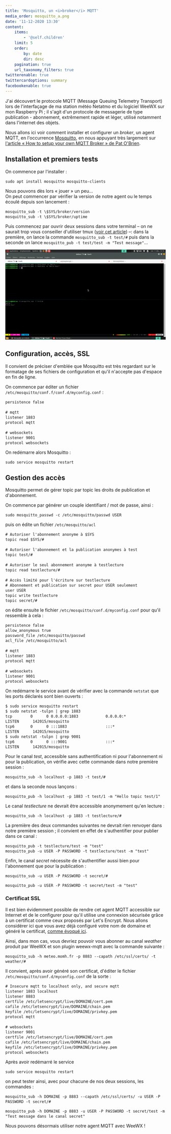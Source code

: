 ```yaml
---
title: 'Mosquitto, un <i>broker</i> MQTT'
media_order: mosquitto_a.png
date: '11-12-2020 13:30'
content:
    items:
        - '@self.children'
    limit: 5
    order:
        by: date
        dir: desc
    pagination: true
    url_taxonomy_filters: true
twitterenable: true
twittercardoptions: summary
facebookenable: true
---
```


J'ai découvert le protocole MQTT (Message Queuing Telemetry Transport) lors de l'interfaçage de ma station météo Netatmo et du logiciel WeeWX sur mon Raspberry Pi&nbsp;; il s'agit d'un protocole de messagerie de type publication - abonnement, extrêmement rapide et léger, utilisé notamment dans l'internet des objets. 

Nous allons ici voir comment installer et configurer un _broker_, un agent MQTT, en l'occurrence [Mosquitto](https://mosquitto.org), en nous appuyant très largement sur [l'article «&nbsp;How to setup your own MQTT Broker&nbsp;» de Pat O'Brien](https://obrienlabs.net/how-to-setup-your-own-mqtt-broker/).

## Installation et premiers tests

On commence par l'installer&nbsp;:

```shell
sudo apt install mosquitto mosquitto-clients
```

Nous pouvons dès lors «&nbsp;jouer&nbsp;» un peu...     
On peut commencer par vérifier la version de notre agent ou le temps écoulé depuis son lancement&nbsp;:

```shell
mosquitto_sub -t \$SYS/broker/version
mosquitto_sub -t \$SYS/broker/uptime
```

Puis commencez par ouvrir deux sessions dans votre terminal &ndash; on ne saurait trop vous conseiller d'utiliser tmux ([voir cet article](/blog/my-own-tmux-cheat-sheet)) &ndash;: dans la première, on lance la commande `mosquitto_sub -t test/#` puis dans la seconde on lance `mosquitto_pub -t test/test -m "Test message"`...

![premiers pas avec mosquitto](mosquitto_a.png)

## Configuration, accès, SSL

Il convient de préciser d'emblée que Mosquitto est très regardant sur le formatage de ses fichiers de configuration et qu'il n'accepte pas d'espace en fin de ligne.

On commence par éditer un fichier `/etc/mosquitto/conf.f/conf.d/myconfig.conf`&nbsp;:

```
persistence false

# mqtt
listener 1883
protocol mqtt

# websockets
listener 9001
protocol websockets
```

On redémarre alors Mosquitto&nbsp;:

```shell
sudo service mosquitto restart
```

## Gestion des accès

Mosquitto permet de gérer topic par topic les droits de publication et d'abonnement.

On commence par générer un couple identifiant / mot de passe, ainsi&nbsp;:

```shell
sudo mosquitto_passwd -c /etc/mosquitto/passwd USER
```

puis on édite un fichier `/etc/mosquitto/acl`

```
# Autoriser l'abonnement anonyme à $SYS
topic read $SYS/#

# Autoriser l'abonnement et la publication anonymes à test 
topic test/#

# Autoriser le seul abonnement anonyme à testlecture
topic read testlecture/#

# Accès limité pour l'écriture sur testlecture
# Abonnement et publication sur secret pour USER seulement
user USER
topic write testlecture
topic secret/#
```

on édite ensuite le fichier `/etc/mosquitto/conf.d/myconfig.conf` pour qu'il ressemble à cela&nbsp;:

```
persistence false
allow_anonymous true
password_file /etc/mosquitto/passwd
acl_file /etc/mosquitto/acl

# mqtt
listener 1883
protocol mqtt

# websockets
listener 9001
protocol websockets
```

On redémarre le service avant de vérifier avec la commande `netstat` que les ports déclarés sont bien ouverts&nbsp;:

```shell
$ sudo service mosquitto restart
$ sudo netstat -tulpn | grep 1883
tcp        0      0 0.0.0.0:1883            0.0.0.0:*               LISTEN      142015/mosquitto
tcp6       0      0 :::1883                 :::*                    LISTEN      142015/mosquitto
$ sudo netstat -tulpn | grep 9001
tcp6       0      0 :::9001                 :::*                    LISTEN      142015/mosquitto
```

Pour le canal _test_, accessible sans authentification ni pour l'abonnement ni pour la publication, on vérifie avec cette commande dans notre première session&nbsp;:

```shell
mosquitto_sub -h localhost -p 1883 -t test/#
```

et dans la seconde nous lançons&nbsp;:

```shell
mosquitto_pub -h localhost -p 1883 -t test/1 -m "Hello topic test/1"
```

Le canal _testlecture_ ne devrait être accessible anonymement qu'en lecture&nbsp;:

```shell
mosquitto_sub -h localhost -p 1883 -t testlecture/#
```

La première des deux commandes suivantes ne devrait rien renvoyer dans notre première session&nbsp;; il convient en effet de s'authentifier pour publier dans ce canal&nbsp;:

```shell
mosquitto_pub -t testlecture/test -m "test"
mosquitto_pub -u USER -P PASSWORD -t testlecture/test -m "test"
```

Enfin, le canal _secret_ nécessite de s'authentifier aussi bien pour l'abonnement que pour la publication&nbsp;:

```shell
mosquitto_sub -u USER -P PASSWORD -t secret/#
```

```shell
mosquitto_pub -u USER -P PASSWORD -t secret/test -m "test"
```

### Certificat SSL

Il est bien évidemment possible de rendre cet agent MQTT accessible sur Internet et de le configurer pour qu'il utilise une connexion sécurisée grâce à un certificat comme ceux proposés par Let's Encrypt. Nous allons considérer ici que vous avez déjà configuré votre nom de domaine et généré le certificat, [comme évoqué ici](/blog/auto-hebergement-dynhost-ovh-et-certificat-lets-encrypt-sous-raspbian).

Ainsi, dans mon cas, vous devriez pouvoir vous abonner au canal _weather_ produit par WeeWX et son plugin weewx-mqtt avec la commande suivante&nbsp;:

```shell
mosquitto_sub -h meteo.momh.fr -p 8883 --capath /etc/ssl/certs/ -t weather/#
```


Il convient, après avoir généré son certificat, d'éditer le fichier `/etc/mosquitto/conf.d/myconfig.conf` de la sorte&nbsp;:

```
# Insecure mqtt to localhost only, and secure mqtt
listener 1883 localhost
listener 8883
certfile /etc/letsencrypt/live/DOMAINE/cert.pem
cafile /etc/letsencrypt/live/DOMAINE/chain.pem
keyfile /etc/letsencrypt/live/DOMAINE/privkey.pem
protocol mqtt

# websockets
listener 9001
certfile /etc/letsencrypt/live/DOMAINE/cert.pem
cafile /etc/letsencrypt/live/DOMAINE/chain.pem
keyfile /etc/letsencrypt/live/DOMAINE/privkey.pem
protocol websockets
```

Après avoir redémarré le service

```shell
sudo service mosquitto restart
```

on peut tester ainsi, avec pour chacune de nos deux sessions, les commandes&nbsp;:

```shell
mosquitto_sub -h DOMAINE -p 8883 --capath /etc/ssl/certs/ -u USER -P PASSWORD -t secret/#
```

```shell
mosquitto_pub -h DOMAINE -p 8883 -u USER -P PASSWORD -t secret/test -m "Test message dans le canal secret"
```

Nous pouvons désormais utiliser notre agent MQTT avec WeeWX&nbsp;!